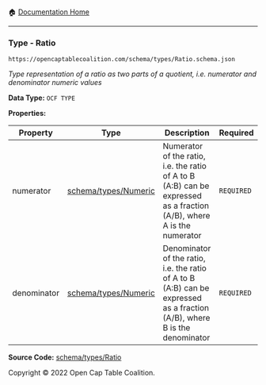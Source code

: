 :house: [Documentation Home](../../../)

---

### Type - Ratio

`https://opencaptablecoalition.com/schema/types/Ratio.schema.json`

_Type representation of a ratio as two parts of a quotient, i.e. numerator and denominator numeric values_

**Data Type:** `OCF TYPE`

**Properties:**

| Property    | Type                                                     | Description                                                                                                               | Required   |
| ----------- | -------------------------------------------------------- | ------------------------------------------------------------------------------------------------------------------------- | ---------- |
| numerator   | [schema/types/Numeric](../../../schema/types/Numeric.md) | Numerator of the ratio, i.e. the ratio of A to B (A:B) can be expressed as a fraction (A/B), where A is the numerator     | `REQUIRED` |
| denominator | [schema/types/Numeric](../../../schema/types/Numeric.md) | Denominator of the ratio, i.e. the ratio of A to B (A:B) can be expressed as a fraction (A/B), where B is the denominator | `REQUIRED` |

**Source Code:** [schema/types/Ratio](/../../../../schema/types/Ratio.schema.json)

Copyright © 2022 Open Cap Table Coalition.
